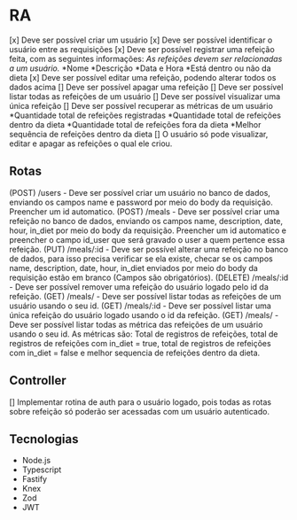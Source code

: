 # RA

[x] Deve ser possível criar um usuário
[x] Deve ser possível identificar o usuário entre as requisições
[x] Deve ser possível registrar uma refeição feita, com as seguintes informações:
    *As refeições devem ser relacionadas a um usuário.*
    *Nome
    *Descrição
    *Data e Hora
    *Está dentro ou não da dieta
[x] Deve ser possível editar uma refeição, podendo alterar todos os dados acima
[] Deve ser possível apagar uma refeição
[] Deve ser possível listar todas as refeições de um usuário
[] Deve ser possível visualizar uma única refeição
[] Deve ser possível recuperar as métricas de um usuário
    *Quantidade total de refeições registradas
    *Quantidade total de refeições dentro da dieta
    *Quantidade total de refeições fora da dieta
    *Melhor sequência de refeições dentro da dieta
[] O usuário só pode visualizar, editar e apagar as refeições o qual ele criou.

## Rotas

(POST) /users - Deve ser possível criar um usuário no banco de dados, enviando os campos name e password por meio do body da requisição. Preencher um id automatico.
(POST) /meals - Deve ser possível criar uma refeição no banco de dados, enviando os campos name, description, date, hour, in_diet por meio do body da requisição. Preencher um id automatico e preencher o campo id_user que será gravado o user a quem pertence essa refeição.
(PUT) /meals/:id - Deve ser possível alterar uma refeição no banco de dados, para isso precisa verificar se ela existe, checar se os campos name, description, date, hour, in_diet enviados por meio do body da requisição estão em branco (Campos são obrigatórios).
(DELETE) /meals/:id - Deve ser possível remover uma refeição do usuário logado pelo id da refeição.
(GET) /meals/ - Deve ser possível listar todas as refeições de um usuário usando o seu id.
(GET) /meals/:id - Deve ser possível listar uma única refeição do usuário logado usando o id da refeição.
(GET) /meals/ - Deve ser possível listar todas as métrica das refeições de um usuário usando o seu id. As métricas são: Total de registros de refeições, total de registros de refeições com in_diet = true, total de registros de refeições com in_diet = false e melhor sequencia de refeições dentro da dieta.

## Controller

[] Implementar rotina de auth para o usuário logado, pois todas as rotas sobre refeição só poderão ser acessadas com um usuário autenticado.

## Tecnologias

- Node.js
- Typescript
- Fastify
- Knex
- Zod
- JWT